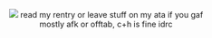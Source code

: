 <p align="center">
<img src="https://files.catbox.moe/uh60tp.webp"/>
read my rentry or leave stuff on my ata if you gaf<br>mostly afk or offtab, c+h is fine idrc
</p>
<!--
**tcfsr/tcfsr** is a ✨ _special_ ✨ repository because its `README.md` (this file) appears on your GitHub profile.

Here are some ideas to get you started:

- 🔭 I’m currently working on ...
- 🌱 I’m currently learning ...
- 👯 I’m looking to collaborate on ...
- 🤔 I’m looking for help with ...
- 💬 Ask me about ...
- 📫 How to reach me: ...
- 😄 Pronouns: ...
- ⚡ Fun fact: ...
-->
